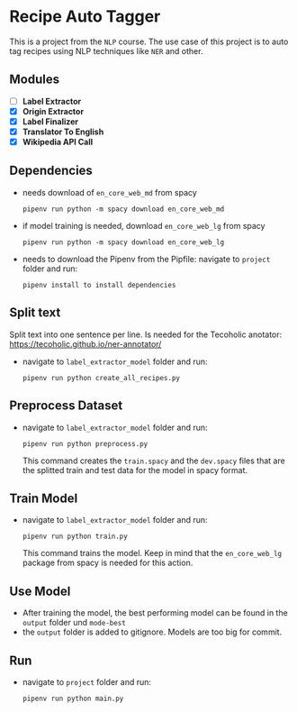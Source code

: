 # Recipe Auto Tagger

This is a project from the `NLP` course. The use case of this project is to auto tag recipes using 
NLP techniques like `NER` and other.

## Modules
- [ ] **Label Extractor**
- [x] **Origin Extractor**
- [x] **Label Finalizer**
- [x] **Translator To English**
- [x] **Wikipedia API Call**

## Dependencies
  - needs download of `en_core_web_md` from spacy

        pipenv run python -m spacy download en_core_web_md

  - if model training is needed, download `en_core_web_lg` from spacy

        pipenv run python -m spacy download en_core_web_lg

  - needs to download the Pipenv from the Pipfile: navigate to `project` folder and run:
    
        pipenv install to install dependencies


## Split text 
Split text into one sentence per line. Is needed for the Tecoholic anotator: https://tecoholic.github.io/ner-annotator/
  - navigate to `label_extractor_model` folder and run:
    
        pipenv run python create_all_recipes.py
    

## Preprocess Dataset
  - navigate to `label_extractor_model` folder and run:
    
        pipenv run python preprocess.py
    
    This command creates the `train.spacy` and the `dev.spacy` files that are the splitted train and test data for the model in spacy format.

## Train Model
  - navigate to `label_extractor_model` folder and run:
    
        pipenv run python train.py
    
    This command trains the model. Keep in mind that the `en_core_web_lg` package from spacy is needed for this action.

## Use Model
  - After training the model, the best performing model can be found in the `output` folder und `mode-best`
  - the `output` folder is added to gitignore. Models are too big for commit.


## Run
  - navigate to `project` folder and run:
    
        pipenv run python main.py
